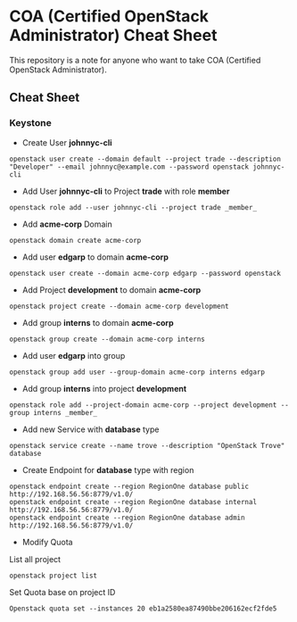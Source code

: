 COA (Certified OpenStack Administrator) Cheat Sheet
===================================================

This repository is a note for anyone who want to take COA (Certified OpenStack Administrator).

## Cheat Sheet

### Keystone
- Create User **johnnyc-cli**
```
openstack user create --domain default --project trade --description "Developer" --email johnnyc@example.com --password openstack johnnyc-cli
```

- Add User **johnnyc-cli** to Project **trade** with role **member**
```
openstack role add --user johnnyc-cli --project trade _member_
```

- Add **acme-corp** Domain
``` 
openstack domain create acme-corp
```

- Add user **edgarp** to domain **acme-corp**
```
openstack user create --domain acme-corp edgarp --password openstack
```

- Add Project **development** to domain **acme-corp**
```
openstack project create --domain acme-corp development
```

- Add group **interns** to domain **acme-corp**
```
openstack group create --domain acme-corp interns
```

- Add user **edgarp** into group
```
openstack group add user --group-domain acme-corp interns edgarp
```

- Add group **interns** into project **development**
```
openstack role add --project-domain acme-corp --project development --group interns _member_
```

- Add new Service with **database** type
```
openstack service create --name trove --description "OpenStack Trove" database
```

- Create Endpoint for **database** type with region
```
openstack endpoint create --region RegionOne database public http://192.168.56.56:8779/v1.0/
openstack endpoint create --region RegionOne database internal http://192.168.56.56:8779/v1.0/
openstack endpoint create --region RegionOne database admin http://192.168.56.56:8779/v1.0/
```

- Modify Quota

List all project
```
openstack project list
```
Set Quota base on project ID
```
Openstack quota set --instances 20 eb1a2580ea87490bbe206162ecf2fde5
```






